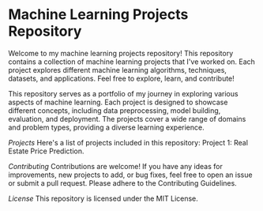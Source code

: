 # Machine Learning Projects Repository
Welcome to my machine learning projects repository! This repository contains a collection of machine learning projects that I've worked on. Each project explores different machine learning algorithms, techniques, datasets, and applications. Feel free to explore, learn, and contribute!

This repository serves as a portfolio of my journey in exploring various aspects of machine learning. Each project is designed to showcase different concepts, including data preprocessing, model building, evaluation, and deployment. The projects cover a wide range of domains and problem types, providing a diverse learning experience.

*Projects*
Here's a list of projects included in this repository:
Project 1: Real Estate Price Prediction.

*Contributing*
Contributions are welcome! If you have any ideas for improvements, new projects to add, or bug fixes, feel free to open an issue or submit a pull request. Please adhere to the Contributing Guidelines.

*License*
This repository is licensed under the MIT License.
